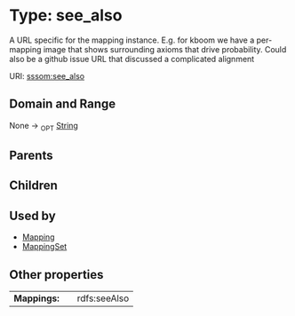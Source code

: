 
# Type: see_also


A URL specific for the mapping instance. E.g. for kboom we have a per-mapping image that shows surrounding axioms that drive probability. Could also be a github issue URL that discussed a complicated alignment

URI: [sssom:see_also](http://w3id.org/sssom/see_also)


## Domain and Range

None ->  <sub>OPT</sub> [String](types/String.md)

## Parents


## Children


## Used by

 * [Mapping](Mapping.md)
 * [MappingSet](MappingSet.md)

## Other properties

|  |  |  |
| --- | --- | --- |
| **Mappings:** | | rdfs:seeAlso |


